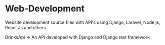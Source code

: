 # Web-Development
Website development source files with API's using Django, Laravel, Node js, React Js and others

DrinksApi => An API developed with Django and Django rest framework 

